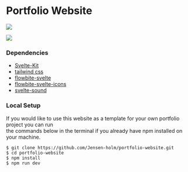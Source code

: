 # Portfolio Website

![]("https://github.com/Jensen-holm/portfolio-website/blob/main/phone.gif")

![]("https://github.com/Jensen-holm/portfolio-website/blob/main/desktop.gif")


### Dependencies
 - [Svelte-Kit]("https://kit.svelte.dev/")
 - [tailwind css]("https://tailwindcss.com/")
 - [flowbite-svelte]("https://flowbite-svelte.com/")
 - [flowbite-svelte-icons]("https://flowbite-svelte.com/docs/extend/icons")
 - [svelte-sound]("https://github.com/Rajaniraiyn/svelte-sound")


### Local Setup

If you would like to use this website as a template for your own portfolio project you can run <br> 
the commands below in the terminal if you already have npm installed on your machine.

`$ git clone https://github.com/Jensen-holm/portfolio-website.git` <br>
`$ cd portfolio-website` <br>
`$ npm install`<br>
`$ npm run dev`

